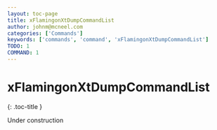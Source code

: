 ```yaml
---
layout: toc-page
title: xFlamingonXtDumpCommandList
author: johnm@mcneel.com
categories: ['Commands']
keywords: ['commands', 'command', 'xFlamingonXtDumpCommandList']
TODO: 1
COMMAND: 1
---
```



# xFlamingonXtDumpCommandList
{: .toc-title }

Under construction
